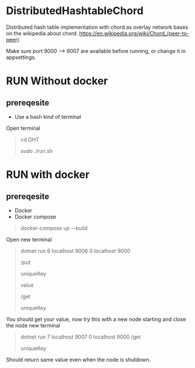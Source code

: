 # DistributedHashtableChord
Distributed hash table implementation with chord as overlay network bases on the wikipedia about chord.
https://en.wikipedia.org/wiki/Chord_(peer-to-peer)

Make sure port 9000 --> 9007 are available before running, or change it in appsettings.

# RUN Without docker
## prereqesite
* Use a bash kind of terminal

Open terminal
> cd DHT
>
> sudo ./run.sh

# RUN with docker
## prereqesite
* Docker
* Docker compose
> docker-compose up --build

Open new terminal
> dotnet run 6 localhost 9006 0 localhost 9000
>
> /put
>
> uniqueKey
>
> value
>
> /get
>
> uniqueKey

You should get your value, now try this with a new node starting and close the node new terminal

> dotnet run 7 localhost 9007 0 localhost 9000
> /get
>
> uniqueKey

Should return same value even when the node is shutdown.
